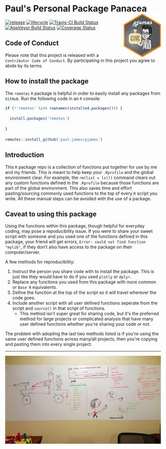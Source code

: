 
<!-- README.md is generated from README.Rmd. Please edit that file -->
Paul's Personal Package Panacea <img src='man/figures/logo.png' align='right'/>
===============================================================================

[![release](https://img.shields.io/github/release/Paul-James/pjames.svg?logo=github&longCache=true&style=flat-square)](https://github.com/Paul-James/pjames/releases) [![lifecycle](https://img.shields.io/badge/lifecycle-experimental-orange.svg?logo=r&longCache=true&style=flat-square)](https://tidyverse.org/lifecycle/#experimental) [![Travis-CI Build Status](https://img.shields.io/travis/Paul-James/pjames/master.svg?logo=travis&longCache=true&style=flat-square)](https://travis-ci.org/Paul-James/pjames) [![AppVeyor Build Status](https://img.shields.io/appveyor/ci/Paul-James/pjames/master.svg?logo=appveyor&longCache=true&style=flat-square)](https://ci.appveyor.com/project/Paul-James/pjames) [![Coverage Status](https://img.shields.io/codecov/c/github/Paul-James/pjames/master.svg?logo=codecov&longCache=true&style=flat-square)](https://codecov.io/github/Paul-James/pjames?branch=master)

Code of Conduct
---------------

Please note that this project is released with a `Contributor Code of Conduct`. By participating in this project you agree to abide by its terms.

How to install the package
--------------------------

The `remotes` `R` package is helpful in order to easily install any packages from `GitHub`. Run the following code in an `R` console:

``` r
if (!'remotes' %in% rownames(installed.packages())) {

  install.packages('remotes')

}

remotes::install_github('paul-james/pjames')
```

Introduction
------------

This `R` package repo is a collection of functions put together for use by me and my friends. This is meant to help keep your `.Rprofile` and the global environment clear. For example, the `rm(list = ls())` command clears out any custom functions defined in the `.Rprofile` because those functions are part of the global environment. This also saves time and effort pasting/sourcing commonly used functions to the top of every `R` script you write. All these manual steps can be avoided with the use of a package.

Caveat to using this package
----------------------------

Using the functions within this package, though helpful for everyday coding, may pose a repoducibility issue. If you were to share your sweet script with someone and you used one of the functions defined in this package, your friend will get errors, `Error: could not find function "mylib"`, if they don't also have access to the package on their computer/server.

A few methods for reproducibility:

1.  Instruct the person you share code with to install the package. This is just like they would have to do if you used `plotly` or `dplyr`.
2.  Replace any functions you used from this package with more common or `Base R` equivalents.
3.  Define the function at the top of the script so it will travel wherever the code goes.
4.  Include another script with all user defined functions seperate from the script and `source()` in that script of functions.
    -   This method isn't super great for sharing code, but it's the preferred method for large projects or complicated analysis that have many user defined functions whether you're sharing your code or not.

The problem with adopting the last two methods listed is if you're using the same user defined functions across many/all projects, then you're copying and pasting them into every single project.

------------------------------------------------------------------------

<img src='man/figures/pyaa-office-whiteboard.png' align='left'/>
